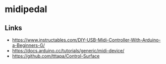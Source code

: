 # midipedal

## Links
- https://www.instructables.com/DIY-USB-Midi-Controller-With-Arduino-a-Beginners-G/
- https://docs.arduino.cc/tutorials/generic/midi-device/
- https://github.com/tttapa/Control-Surface